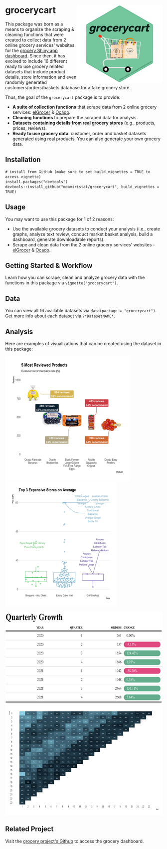 # grocerycart <img src="grocerycart-hexsticker-no-background.png" align="right" height="250px" />

This package was born as a means to organize the scraping & cleaning functions that were created to collect data from 2 online grocery services' websites for the [grocery Shiny app dashboard](https://github.com/moamiristat/grocery). Since then, it has evolved to include 16 different ready to use grocery related datasets that include product details, store information and even randomly generated customers/orders/baskets database for a fake grocery store.

Thus, the goal of the `grocerycart` package is to provide:  
- **A suite of collection functions** that scrape data from 2 online grocery services: [elGrocer](https://www.elgrocer.com) & [Ocado](https://www.ocado.com).  
- **Cleaning functions** to prepare the scraped data for analysis.  
- **Datasets containing details from real grocery stores** (e.g., products, prices, reviews).  
- **Ready to use grocery data**: customer, order and basket datasets generated using real products. You can also generate your own grocery data.

## Installation
```
# install from GitHub (make sure to set build_vignettes = TRUE to access vignette)
install.packages("devtools")
devtools::install_github("moamiristat/grocerycart", build_vignettes = TRUE)
```

## Usage
You may want to use this package for 1 of 2 reasons:  
- Use the available grocery datasets to conduct your analysis (i.e., create graphs, analyze text review, conduct market basket analysis, build a dashboard, generate downloadable reports).   
- Scrape and clean data from the 2 online grocery services' websites - [elGrocer](https://www.elgrocer.com) & [Ocado](https://www.ocado.com).

## Getting Started & Workflow
Learn how you can scrape, clean and analyze grocery data with the functions in this package via `vignette("grocerycart")`.

## Data
You can view all 16 available datasets via `data(package = "grocerycart")`. Get more info about each dataset via `?*DatasetNAME*`.

## Analysis
Here are examples of visualizations that can be created using the dataset in this package:

<img src="most-reviewed-plot.jpg" height="400px" /> <img src="most-expensive-plot.jpg" height="400px" />

<img src="table.jpg" height="300px" />

<img src="cohort.jpg" height="350px" />

## Related Project
Visit the [grocery project's Github](https://github.com/moamiristat/grocery) to access the grocery dashboard. 
